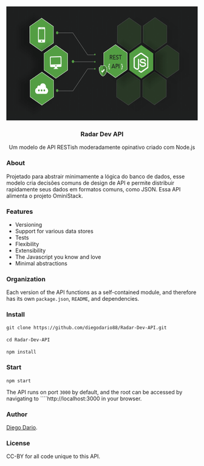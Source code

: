 <!-- PROJECT LOGO -->
<br />
<p align="center">
  <a href="https://google.com/">
    <img src="./api.png" alt="Logo" width="600" height="300">
  </a>

  <h3 align="center">Radar Dev  API</h3>

  <p align="center">
    Um modelo de API RESTish moderadamente opinativo criado com Node.js
    <br />
    
  </p>
</p>

### About
Projetado para abstrair minimamente a lógica do banco de dados, esse modelo cria decisões comuns de design de API e permite distribuir rapidamente seus dados em formatos comuns, como JSON. 
Essa API alimenta o projeto OminiStack. 

### Features
+ Versioning
+ Support for various data stores
+ Tests
+ Flexibility
+ Extensibility
+ The Javascript you know and love
+ Minimal abstractions


### Organization
Each version of the API functions as a self-contained module, and therefore has its own ````package.json````, ````README````, and dependencies.


### Install
````
git clone https://github.com/diegodario88/Radar-Dev-API.git

cd Radar-Dev-API

npm install

````

### Start
````
npm start
````

The API runs on port ````3000```` by default, and the root can be accessed by navigating to ````http://localhost:3000 in your browser.

### Author
[Diego Dario](https://github.com/diegodario88).

### License
CC-BY for all code unique to this API.
